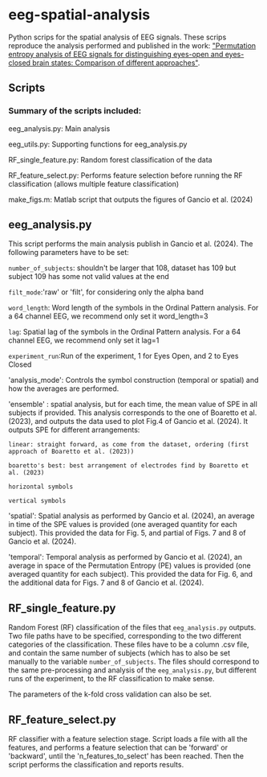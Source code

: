 # eeg-spatial-analysis

Python scrips for the spatial analysis of EEG signals. 
These scrips reproduce the analysis performed and published in the work: ["Permutation entropy analysis of EEG signals for distinguishing eyes-open and eyes-closed brain states: Comparison of different approaches"](https://doi.org/10.1063/5.0200029).

## Scripts

### Summary of the scripts included:

eeg_analysis.py: Main analysis 

eeg_utils.py: Supporting functions for eeg_analysis.py

RF_single_feature.py: Random forest classification of the data

RF_feature_select.py: Performs feature selection before running the RF classification (allows multiple feature classification)

make_figs.m: Matlab script that outputs the figures of Gancio et al. (2024)

## eeg_analysis.py
This script performs the main analysis publish in Gancio et al. (2024). 
The following parameters have to be set:

`number_of_subjects`: shouldn't be larger that 108, dataset has 109 but subject 109 has some not valid values at the end

`filt_mode`:'raw' or 'filt', for considering only the alpha band

`word_length`: Word length of the symbols in the Ordinal Pattern analysis. For a 64 channel EEG, we recommend only set it word_length=3

`lag`: Spatial lag of the symbols in the Ordinal Pattern analysis. For a 64 channel EEG, we recommend only set it lag=1

`experiment_run`:Run of the experiment, 1 for Eyes Open, and 2 to Eyes Closed

'analysis_mode': Controls the symbol construction (temporal or spatial) and how the averages are performed.

'ensemble' : spatial analysis, but for each time, the mean value of SPE in all subjects if provided. This analysis corresponds to the one of Boaretto et al. (2023), and outputs the data used to plot Fig.4 of Gancio et al. (2024). It outputs SPE for different arrangements:

	linear: straight forward, as come from the dataset, ordering (first approach of Boaretto et al. (2023))

	boaretto's best: best arrangement of electrodes find by Boaretto et al. (2023)

	horizontal symbols

	vertical symbols


'spatial': Spatial analysis as performed by Gancio et al. (2024), an average in time of the SPE values is provided (one averaged quantity for each subject). This provided the data for Fig. 5, and partial of Figs. 7 and 8 of  Gancio et al. (2024).

'temporal':  Temporal analysis as performed by Gancio et al. (2024), an average in space of the Permutation Entropy (PE) values is provided (one averaged quantity for each subject). This provided the data for Fig. 6, and the additional data for Figs. 7 and 8 of  Gancio et al. (2024).

## RF_single_feature.py

Random Forest (RF) classification of the files that `eeg_analysis.py` outputs. Two file paths have to be specified, corresponding to the two different categories of the classification. These files have to be a column .csv file, and contain the same number of subjects (which has to also be set manually to the variable `number_of_subjects`. The files should correspond to the same pre-processing and analysis of the `eeg_analysis.py`, but different runs of the experiment, to the RF classification to make sense.

The parameters of the k-fold cross validation can also be set.

## RF_feature_select.py

RF classifier with a feature selection stage. Script loads a file with all the features, and performs a feature selection that can be 'forward' or 'backward', until the 'n_features_to_select' has been reached. Then the script performs the classification and reports results.


